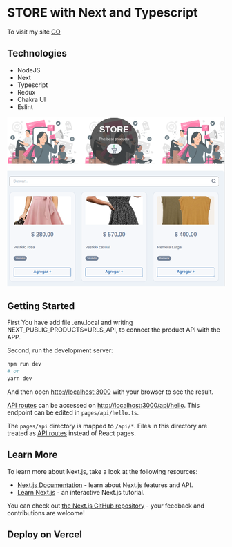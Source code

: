 # STORE with Next and Typescript

To visit my site [GO](https://my-store-ashy.vercel.app/)

## Technologies
-  NodeJS
-  Next
-  Typescript
-  Redux
-  Chakra UI
-  Eslint

![alt text](https://github.com/aniicossio1997/my-store/blob/main/my_store.png)


## Getting Started

First You have add file .env.local and writing NEXT_PUBLIC_PRODUCTS=URLS_API, to connect the product API with the APP.

Second, run the development server:

```bash
npm run dev
# or
yarn dev
```

And then open [http://localhost:3000](http://localhost:3000) with your browser to see the result.

[API routes](https://nextjs.org/docs/api-routes/introduction) can be accessed on [http://localhost:3000/api/hello](http://localhost:3000/api/hello). This endpoint can be edited in `pages/api/hello.ts`.

The `pages/api` directory is mapped to `/api/*`. Files in this directory are treated as [API routes](https://nextjs.org/docs/api-routes/introduction) instead of React pages.

## Learn More

To learn more about Next.js, take a look at the following resources:

- [Next.js Documentation](https://nextjs.org/docs) - learn about Next.js features and API.
- [Learn Next.js](https://nextjs.org/learn) - an interactive Next.js tutorial.

You can check out [the Next.js GitHub repository](https://github.com/vercel/next.js/) - your feedback and contributions are welcome!

## Deploy on Vercel
